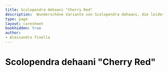 ```yaml
---
title: Scolopendra dehaani "Cherry Red"
description:  Wunderschöne Variante von Scolopendra dehaani, die leider schlecht erhältlis und etwas anspruchsvoll in der Pflege ist.
type: page
layout: caresheet
bookhidden: true
author:
- Alessandro Tinella
---
```

# Scolopendra dehaani "Cherry Red"